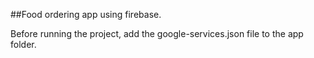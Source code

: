 ##Food ordering app using firebase.

Before running the project, add the google-services.json file to the app folder.
